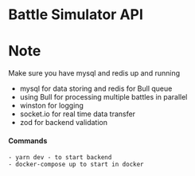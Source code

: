 # Battle Simulator API

# Note

Make sure you have mysql and redis up and running

- mysql for data storing and redis for Bull queue
- using Bull for processing multiple battles in parallel
- winston for logging
- socket.io for real time data transfer
- zod for backend validation

#### Commands

```
- yarn dev - to start backend 
- docker-compose up to start in docker
```
